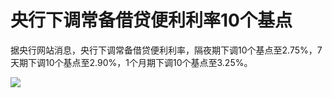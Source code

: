 

# 央行下调常备借贷便利利率10个基点

据央行网站消息，央行下调常备借贷便利利率，隔夜期下调10个基点至2.75%，7天期下调10个基点至2.90%，1个月期下调10个基点至3.25%。

![](https://inews.gtimg.com/om_bt/O0AxNmAzAlE7dHO7NZHcaBncCq1c2euhWy0rikNk1X0JAAA/1000)

